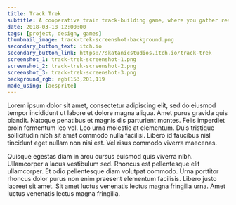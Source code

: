 ```yaml
---
title: Track Trek
subtitle: A cooperative train track-building game, where you gather resources and work with another player to help your locomotive avoid obstacles and reach its destination.
date: 2018-03-18 12:00:00
tags: [project, design, games]
thumbnail_image: track-trek-screenshot-background.png
secondary_button_text: itch.io
secondary_button_link: https://skatanicstudios.itch.io/track-trek
screenshot_1: track-trek-screenshot-1.png
screenshot_2: track-trek-screenshot-2.png
screenshot_3: track-trek-screenshot-3.png
background_rgb: rgb(153,201,119
made_using: [aesprite]
---
```

Lorem ipsum dolor sit amet, consectetur adipiscing elit, sed do eiusmod tempor incididunt ut labore et dolore magna aliqua. Amet purus gravida quis blandit. Natoque penatibus et magnis dis parturient montes. Felis imperdiet proin fermentum leo vel. Leo urna molestie at elementum. Duis tristique sollicitudin nibh sit amet commodo nulla facilisi. Libero id faucibus nisl tincidunt eget nullam non nisi est. Vel risus commodo viverra maecenas.

Quisque egestas diam in arcu cursus euismod quis viverra nibh. Ullamcorper a lacus vestibulum sed. Rhoncus est pellentesque elit ullamcorper. Et odio pellentesque diam volutpat commodo. Urna porttitor rhoncus dolor purus non enim praesent elementum facilisis. Libero justo laoreet sit amet. Sit amet luctus venenatis lectus magna fringilla urna. Amet luctus venenatis lectus magna fringilla.